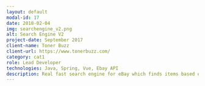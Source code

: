 ```yaml
---
layout: default
modal-id: 17
date: 2018-02-04
img: searchengine_v2.png
alt: Search Engine V2
project-date: September 2017
client-name: Toner Buzz
client-url: https://www.tonerbuzz.com/
category: cat1
role: Lead Developer
technologies: Java, Spring, Vue, Ebay API
description: Real fast search engine for eBay which finds items based on specific filters once they are listed and even before they are visible on eBay site.
---
```

